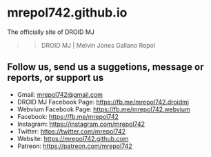 # mrepol742.github.io
The officially site of DROID MJ

>> DROID MJ | Melvin Jones Gallano Repol

## Follow us, send us a suggetions, message or reports, or support us
- Gmail: mrepol742@gmail.com
- DROID MJ Facebook Page: https://fb.me/mrepol742.droidmj 
- Webvium Facebook Page: https://fb.me/mrepol742.webvium
- Facebook: https://fb.me/mrepol742
- Instagram: https://instagram.com/mrepol742
- Twitter: https://twitter.com/mrepol742
- Website: https://mrepol742.github.com
- Patreon: https://patreon.com/mrepol742
